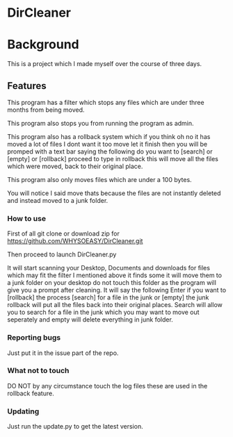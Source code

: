 # DirCleaner
# Background
This is a project which I made myself over the course of three days.
## Features
This program has a filter which stops any files which are under three months from being moved.


This program also stops you from running the program as admin.


This program also has a rollback system which if you think oh no it has moved a lot of files I dont want it too move let it finish then you will be promped with a text bar saying the following do you want to [search] or [empty] or [rollback] proceed to type in rollback this will move all the files which were moved, back to their original place.


This program also only moves files which are under a 100 bytes.


You will notice I said move thats because the files are not instantly deleted and instead moved to a junk folder.
### How to use
First of all git clone or download zip for <https://github.com/WHYSOEASY/DirCleaner.git>


Then proceed to launch DirCleaner.py


It will start scanning your Desktop, Documents and downloads for files which may fit the filter I mentioned above it finds some it will move them to a junk folder on your desktop do not touch this folder as the program will give you a prompt after cleaning. It will say the following Enter if you want to [rollback] the process [search] for a file in the junk or [empty] the junk rollback will put all the files back into their original places. Search will allow you to search for a file in the junk which you may want to move out seperately and empty will delete everything in junk folder.
###  Reporting bugs
Just put it in the issue part of the repo.
### What not to touch
DO NOT by any circumstance touch the log files these are used in the rollback feature.
###  Updating
Just run the update.py to get the latest version.
